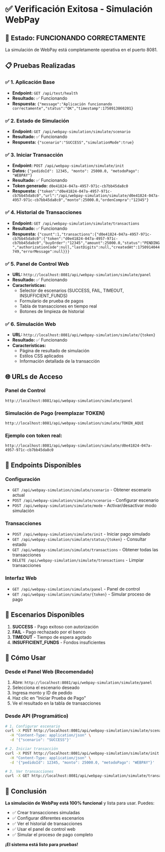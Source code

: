 # ✅ Verificación Exitosa - Simulación WebPay

## 🎉 Estado: FUNCIONANDO CORRECTAMENTE

La simulación de WebPay está completamente operativa en el puerto 8081.

## 📋 Pruebas Realizadas

### ✅ 1. Aplicación Base
- **Endpoint:** `GET /api/test/health`
- **Resultado:** ✅ Funcionando
- **Respuesta:** `{"message":"Aplicación funcionando correctamente","status":"OK","timestamp":1750913860201}`

### ✅ 2. Estado de Simulación
- **Endpoint:** `GET /api/webpay-simulation/simulate/scenario`
- **Resultado:** ✅ Funcionando
- **Respuesta:** `{"scenario":"SUCCESS","simulationMode":true}`

### ✅ 3. Iniciar Transacción
- **Endpoint:** `POST /api/webpay-simulation/simulate/init`
- **Datos:** `{"pedidoId": 12345, "monto": 25000.0, "metodoPago": "WEBPAY"}`
- **Resultado:** ✅ Funcionando
- **Token generado:** `d0e41824-047a-4957-971c-cb7bb45da8c0`
- **Respuesta:** `{"token":"d0e41824-047a-4957-971c-cb7bb45da8c0","url":"/api/webpay-simulation/simulate/d0e41824-047a-4957-971c-cb7bb45da8c0","monto":25000.0,"ordenCompra":"12345"}`

### ✅ 4. Historial de Transacciones
- **Endpoint:** `GET /api/webpay-simulation/simulate/transactions`
- **Resultado:** ✅ Funcionando
- **Respuesta:** `{"count":1,"transactions":{"d0e41824-047a-4957-971c-cb7bb45da8c0":{"token":"d0e41824-047a-4957-971c-cb7bb45da8c0","buyOrder":"12345","amount":25000.0,"status":"PENDING","authorizationCode":null,"lastDigits":null,"createdAt":1750914044749,"errorMessage":null}}}`

### ✅ 5. Panel de Control Web
- **URL:** `http://localhost:8081/api/webpay-simulation/simulate/panel`
- **Resultado:** ✅ Funcionando
- **Características:**
  - Selector de escenarios (SUCCESS, FAIL, TIMEOUT, INSUFFICIENT_FUNDS)
  - Formulario de prueba de pagos
  - Tabla de transacciones en tiempo real
  - Botones de limpieza de historial

### ✅ 6. Simulación Web
- **URL:** `http://localhost:8081/api/webpay-simulation/simulate/{token}`
- **Resultado:** ✅ Funcionando
- **Características:**
  - Página de resultado de simulación
  - Estilos CSS aplicados
  - Información detallada de la transacción

## 🌐 URLs de Acceso

### Panel de Control
```
http://localhost:8081/api/webpay-simulation/simulate/panel
```

### Simulación de Pago (reemplazar TOKEN)
```
http://localhost:8081/api/webpay-simulation/simulate/TOKEN_AQUI
```

### Ejemplo con token real:
```
http://localhost:8081/api/webpay-simulation/simulate/d0e41824-047a-4957-971c-cb7bb45da8c0
```

## 🔧 Endpoints Disponibles

### Configuración
- `GET /api/webpay-simulation/simulate/scenario` - Obtener escenario actual
- `POST /api/webpay-simulation/simulate/scenario` - Configurar escenario
- `POST /api/webpay-simulation/simulate/mode` - Activar/desactivar modo simulación

### Transacciones
- `POST /api/webpay-simulation/simulate/init` - Iniciar pago simulado
- `GET /api/webpay-simulation/simulate/status/{token}` - Consultar estado
- `GET /api/webpay-simulation/simulate/transactions` - Obtener todas las transacciones
- `DELETE /api/webpay-simulation/simulate/transactions` - Limpiar transacciones

### Interfaz Web
- `GET /api/webpay-simulation/simulate/panel` - Panel de control
- `GET /api/webpay-simulation/simulate/{token}` - Simular proceso de pago

## 🎯 Escenarios Disponibles

1. **SUCCESS** - Pago exitoso con autorización
2. **FAIL** - Pago rechazado por el banco
3. **TIMEOUT** - Tiempo de espera agotado
4. **INSUFFICIENT_FUNDS** - Fondos insuficientes

## 📝 Cómo Usar

### Desde el Panel Web (Recomendado)
1. Abre: `http://localhost:8081/api/webpay-simulation/simulate/panel`
2. Selecciona el escenario deseado
3. Ingresa monto y ID de pedido
4. Haz clic en "Iniciar Prueba de Pago"
5. Ve el resultado en la tabla de transacciones

### Desde API (Programático)
```bash
# 1. Configurar escenario
curl -X POST http://localhost:8081/api/webpay-simulation/simulate/scenario \
  -H "Content-Type: application/json" \
  -d '{"scenario": "SUCCESS"}'

# 2. Iniciar transacción
curl -X POST http://localhost:8081/api/webpay-simulation/simulate/init \
  -H "Content-Type: application/json" \
  -d '{"pedidoId": 12345, "monto": 25000.0, "metodoPago": "WEBPAY"}'

# 3. Ver transacciones
curl -X GET http://localhost:8081/api/webpay-simulation/simulate/transactions
```

## 🎉 Conclusión

**La simulación de WebPay está 100% funcional** y lista para usar. Puedes:

- ✅ Crear transacciones simuladas
- ✅ Configurar diferentes escenarios
- ✅ Ver el historial de transacciones
- ✅ Usar el panel de control web
- ✅ Simular el proceso de pago completo

**¡El sistema está listo para pruebas!** 